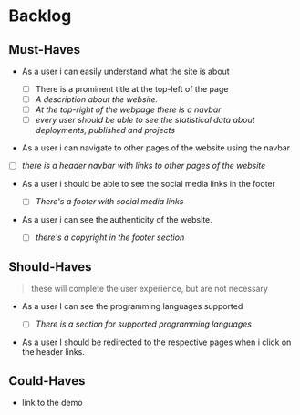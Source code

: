 # Backlog

## Must-Haves

- As a user i can easily understand what the site is about

  - [ ] There is a prominent title at the top-left of the page
  - [ ] _A description about the website._
  - [ ] _At the top-right of the webpage there is a navbar_
  - [ ] _every user should be able to see the statistical data about
        deployments, published and projects_

- As a user i can navigate to other pages of the website using the navbar

- [ ] _there is a header navbar with links to other pages of the website_

- As a user i should be able to see the social media links in the footer

  - [ ] _There's a footer with social media links_

- As a user i can see the authenticity of the website.

  - [ ] _there's a copyright in the footer section_

## Should-Haves

> these will complete the user experience, but are not necessary

- As a user I can see the programming languages supported

  - [ ] _There is a section for supported programming languages_

- As a user I should be redirected to the respective pages when i click on the
  header links.

## Could-Haves

- link to the demo

